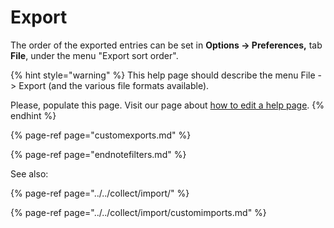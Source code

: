 # Export

The order of the exported entries can be set in **Options → Preferences,** tab **File**, under the menu "Export sort order".

{% hint style="warning" %}
This help page should describe the menu File -&gt; Export \(and the various file formats available\).

Please, populate this page. Visit our page about [how to edit a help page](../../faqcontributing/how-to-improve-the-help-page.md#editing-help-pages-directly-in-the-browser).​
{% endhint %}

{% page-ref page="customexports.md" %}

{% page-ref page="endnotefilters.md" %}

See also:

{% page-ref page="../../collect/import/" %}

{% page-ref page="../../collect/import/customimports.md" %}




